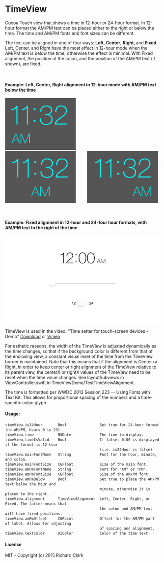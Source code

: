 # TimeView

Cocoa Touch view that shows a time in 12-hour or 24-hour format. In 12-hour format the AM/PM text can be placed either to the right
or below the time. The time and AM/PM fonts and font sizes can be different.

The text can be aligned in one of four ways: **Left**, **Center**, **Right**, and **Fixed**. Left, Center, and Right have the most effect in 12-hour mode
when the AM/PM text is below the time, otherwise the effect is minimal. With Fixed alignment, the position of the colon, and the position of
the AM/PM text (if shown), are fixed.

</br>

#### Example: Left, Center, Right alignment in 12-hour mode with AM/PM text below the time

![Left Align](screenshots/AM_PM_below_left_align.png)   ![Center Align](screenshots/AM_PM_below_center_align.png)   ![Right Align](screenshots/AM_PM_below_right_align.png)

</br>
  
#### Example: Fixed alignment in 12-hour and 24-four hour formats, with AM/PM text to the right of the time

![Demo Video](video/demo30.gif)

TimeView is used in the video: "Time setter for touch-screen devices - Demo" [Download](https://www.dropbox.com/s/7amn3zjnpqknsci/TimeSetterDemo.mp4?dl=1) or [Vimeo](https://vimeo.com/136535301)

For esthetic reasons, the width of the TimeView is adjusted dynamically as the time changes, so that if the background color is different from that of the enclosing view,
a constant visual inset of the time from the TimeView border is maintained. Note that this means that if the alignment is Center or Right,
in order to keep center or right alignment of the TimeView relative to its parent view, the centerX or rightX values of the TimeView need to be reset when the
time value changes. See layoutSubviews in ViewController.swift in TimeViewDemo/TestTimeViewAlignment.

The time is formatted per WWDC 2013 Session 223 — Using Fonts with Text Kit. This allows for proportional spacing of the numbers
and a time-specific colon glyph.

#### Usage:
    
    timeView.is24Hour       Bool               Set true for 24-hour format (no AM/PM, hours 0 to 23).
    timeView.time           NSDate             The time to display.
    timeView.timeIsValid    Bool               If false, 0:00 is displayed if the format is 12-hour
                                               (i.e. is24Hour is false)
    timeView.mainFontName   String             Font for the hour, minute, and colon.
    timeView.mainFontSize   CGFloat            Size of the main font.
    timeView.amPmFontName   String             Font for "AM" or "PM".
    timeView.amPmFontSize   CGFloat            Size of the AM/PM font.
    timeView.amPmBelow      Bool               Set true to place the AM/PM text below the hour and
                                               minute, otherwise it is placed to the right.
    timeView.alignment      TimeViewAlignment  Left, Center, Right, or Fixed. The latter means that
                                               the colon and AM/PM text will have fixed positions.
    timeView.amPmOffset     CGPoint            Offset for the AM/PM part of label. Allows for adjusting
                                               of spacing and alignment.
    timeView.textColor      UIColor            Color of the time text.

#### License

MIT - Copyright (c) 2015 Richard Clark
